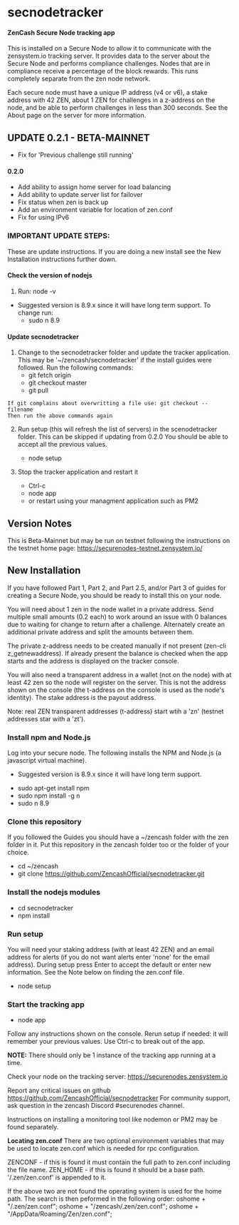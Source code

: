 # secnodetracker
#### ZenCash Secure Node tracking app

This is installed on a Secure Node to allow it to communicate with the zensystem.io tracking server. It provides data to the server about the Secure Node and performs compliance challenges. Nodes that are in compliance receive a percentage of the block rewards. This runs completely separate from the zen node network.

Each secure node must have a unique IP address (v4 or v6), a stake address with 42 ZEN, about 1 ZEN for challenges in a z-address on the node, and be able to perform challenges in less than 300 seconds.  See the About page on the server for more information.  


## UPDATE 0.2.1 - BETA-MAINNET
 - Fix for 'Previous challenge still running'
 
 
  #### 0.2.0 
 - Add ability to assign home server for load balancing
 - Add ability to update server list for failover
 - Fix status when zen is back up
 - Add an environment variable for location of zen.conf
 - Fix for using IPv6 
 

 
### IMPORTANT UPDATE STEPS:
These are update instructions.  If you are doing a new install see the New Installation instructions further down.
  
  #### Check the version of nodejs
   1. Run: node -v
    
   - Suggested version is 8.9.x since it will have long term support. 
   To change run: 
      * sudo n 8.9

   #### Update secnodetracker
 

  1. Change to the secnodetracker folder and update the tracker application. 
    This may be '~/zencash/secnodetracker' if the install guides were followed.
    Run the following commands:
      * git fetch origin
      * git checkout master
      * git pull

    If git complains about overwritting a file use: git checkout -- filename
    Then run the above commands again

  2. Run setup (this will refresh the list of servers) in the scenodetracker folder.
     This can be skipped if updating from 0.2.0
     You should be able to accept all the previous values.
      * node setup

  2. Stop the tracker application and restart it
      * Ctrl-c
      * node app
      * or restart using your managment application such as PM2

  
## Version Notes
This is Beta-Mainnet but may be run on testnet following the instructions on the testnet home page: https://securenodes-testnet.zensystem.io/ 


## New Installation
If you have followed Part 1, Part 2, and Part 2.5, and/or Part 3 of guides for creating a Secure Node, you should be ready to install this on your node. 

You will need about 1 zen in the node wallet in a private address. Send multiple small amounts (0.2 each) to work around an issue with 0 balances due to waiting for change to return after a challenge. Alternately create an additional private address and split the amounts between them.

The private z-address needs to be created manually if not present (zen-cli z_getnewaddress).  If already present the balance is checked when the app starts and the address is displayed on the tracker console.

You will also need a transparent address in a wallet (not on the node) with at least 42 zen so the node will register on the server. This is not the address shown on the console (the t-address on the console is used as the node's identity). The stake address is the payout address.

Note: real ZEN transparent addresses (t-address) start wtih a 'zn' (testnet addresses star with a 'zt').

### Install npm and Node.js
Log into your secure node.  The following installs the NPM and Node.js (a javascript virtual machine). 
  - Suggested version is 8.9.x since it will have long term support. 

  * sudo apt-get install npm
  * sudo npm install -g n
  * sudo n 8.9

### Clone this repository
If you followed the Guides you should have a ~/zencash folder with the zen folder in it. 
Put this repository in the zencash folder too or the folder of your choice.

  * cd ~/zencash
  * git clone https://github.com/ZencashOfficial/secnodetracker.git
  
### Install the nodejs modules

   * cd secnodetracker
   * npm install
   
### Run setup
You will need your staking address (with at least 42 ZEN) and an email address for alerts (if you do not want alerts enter 'none' for the email address).  During setup press Enter to accept the default or enter new information.  See the Note below on finding the zen.conf file.

  * node setup


### Start the tracking app

  * node app
 
Follow any instructions shown on the console.  Rerun setup if needed: it will remember your previous values. 
Use Ctrl-c to break out of the app. 

**NOTE:**  There should only be 1 instance of the tracking app running at a time.
 
Check your node on the tracking server:  https://securenodes.zensystem.io
  
Report any critical issues on github https://github.com/ZencashOfficial/secnodetracker
For community support, ask question in the zencash Discord #securenodes channel. 


Instructions on installing a monitoring tool like nodemon or PM2 may be found separately.

**Locating zen.conf**
There are two optional environment variables that may be used to locate zen.conf which is needed for rpc configuration.

   ZENCONF - if this is found it must contain the full path to zen.conf including the file name.
   ZEN_HOME - if this is found it should be a base path. '/.zen/zen.conf' is appended to it.

   If the above two are not found the operating system is used for the home path.
   The search is then peformed in the following order:
      oshome + "/.zen/zen.conf";
      oshome + "/zencash/.zen/zen.conf";
      oshome + "/AppData/Roaming/Zen/zen.conf";


  


